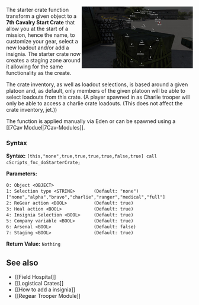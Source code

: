 <img align="right" width="300" height="166" src="https://github.com/7Cav/cScripts/blob/main/resourses/wikigfx/Starter_Crate.png">The starter crate function transform a given object to a **7th Cavalry Start Crate** that allow you at the start of a mission, hence the name, to customize your gear, select a new loadout and/or add a insignia. The starter crate now creates a staging zone around it allowing for the same functionality as the create.

The crate inventory, as well as loadout selections, is based around a given platoon and, as default, only members of the given platoon will be able to select loadouts from this crate. (A player spawned in as Charlie trooper will only be able to access a charlie crate loadouts. (This does not affect the crate inventory, jet.))

The function is applied manually via Eden or can be spawned using a [[7Cav Moduel|7Cav-Modules]].

### Syntax
**Syntax:** `[this,"none",true,true,true,true,false,true] call cScripts_fnc_doStarterCrate;`

**Parameters:**
```
0: Object <OBJECT>
1: Selection type <STRING>       (Default: "none") ["none","alpha","bravo","charlie","ranger","medical","full"]
2: ReGear action <BOOL>          (Default: true)
3: Heal action <BOOL>            (Default: true)
4: Insignia Selection <BOOL>     (Default: true)
5: Company variable <BOOL>       (Default: true)
6: Arsenal <BOOL>                (Default: false)
7: Staging <BOOL>                (Default: true)
```
**Return Value:** ```Nothing```

## See also
* [[Field Hospital]]
* [[Logistical Crates]]
* [[How to add a insignia]]
* [[Regear Trooper Module]]
